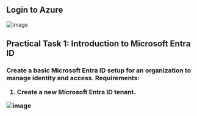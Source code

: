 <h2>Login to Azure</h2>

![image](https://github.com/user-attachments/assets/bbaaaaa5-314b-40dc-80d3-34def72e6265)



<h2>Practical Task 1: Introduction to Microsoft Entra ID<h3>

Create a basic Microsoft Entra ID setup for an organization to manage identity and access.
<b>Requirements</b>:
1. Create a new Microsoft Entra ID tenant.

![image](https://github.com/user-attachments/assets/7e9519bb-8faf-4add-847e-148019a65511)
